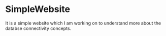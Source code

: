 # SimpleWebsite
It is a simple website which I am working on to understand more about the databse connectivity concepts.
